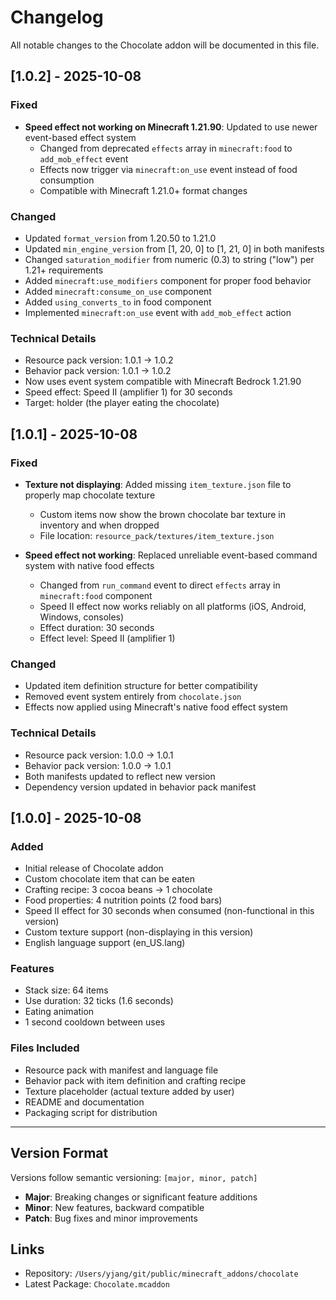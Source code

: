 # Changelog

All notable changes to the Chocolate addon will be documented in this file.

## [1.0.2] - 2025-10-08

### Fixed
- **Speed effect not working on Minecraft 1.21.90**: Updated to use newer event-based effect system
  - Changed from deprecated `effects` array in `minecraft:food` to `add_mob_effect` event
  - Effects now trigger via `minecraft:on_use` event instead of food consumption
  - Compatible with Minecraft 1.21.0+ format changes

### Changed
- Updated `format_version` from 1.20.50 to 1.21.0
- Updated `min_engine_version` from [1, 20, 0] to [1, 21, 0] in both manifests
- Changed `saturation_modifier` from numeric (0.3) to string ("low") per 1.21+ requirements
- Added `minecraft:use_modifiers` component for proper food behavior
- Added `minecraft:consume_on_use` component
- Added `using_converts_to` in food component
- Implemented `minecraft:on_use` event with `add_mob_effect` action

### Technical Details
- Resource pack version: 1.0.1 → 1.0.2
- Behavior pack version: 1.0.1 → 1.0.2
- Now uses event system compatible with Minecraft Bedrock 1.21.90
- Speed effect: Speed II (amplifier 1) for 30 seconds
- Target: holder (the player eating the chocolate)

## [1.0.1] - 2025-10-08

### Fixed
- **Texture not displaying**: Added missing `item_texture.json` file to properly map chocolate texture
  - Custom items now show the brown chocolate bar texture in inventory and when dropped
  - File location: `resource_pack/textures/item_texture.json`

- **Speed effect not working**: Replaced unreliable event-based command system with native food effects
  - Changed from `run_command` event to direct `effects` array in `minecraft:food` component
  - Speed II effect now works reliably on all platforms (iOS, Android, Windows, consoles)
  - Effect duration: 30 seconds
  - Effect level: Speed II (amplifier 1)

### Changed
- Updated item definition structure for better compatibility
- Removed event system entirely from `chocolate.json`
- Effects now applied using Minecraft's native food effect system

### Technical Details
- Resource pack version: 1.0.0 → 1.0.1
- Behavior pack version: 1.0.0 → 1.0.1
- Both manifests updated to reflect new version
- Dependency version updated in behavior pack manifest

## [1.0.0] - 2025-10-08

### Added
- Initial release of Chocolate addon
- Custom chocolate item that can be eaten
- Crafting recipe: 3 cocoa beans → 1 chocolate
- Food properties: 4 nutrition points (2 food bars)
- Speed II effect for 30 seconds when consumed (non-functional in this version)
- Custom texture support (non-displaying in this version)
- English language support (en_US.lang)

### Features
- Stack size: 64 items
- Use duration: 32 ticks (1.6 seconds)
- Eating animation
- 1 second cooldown between uses

### Files Included
- Resource pack with manifest and language file
- Behavior pack with item definition and crafting recipe
- Texture placeholder (actual texture added by user)
- README and documentation
- Packaging script for distribution

---

## Version Format

Versions follow semantic versioning: `[major, minor, patch]`

- **Major**: Breaking changes or significant feature additions
- **Minor**: New features, backward compatible
- **Patch**: Bug fixes and minor improvements

## Links

- Repository: `/Users/yjang/git/public/minecraft_addons/chocolate`
- Latest Package: `Chocolate.mcaddon`
